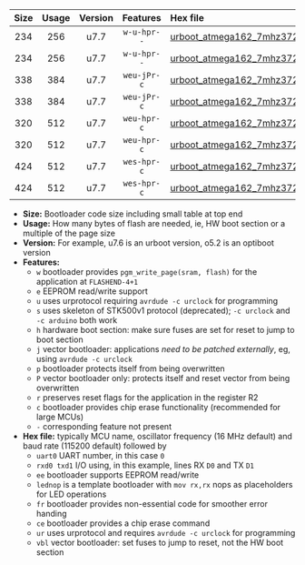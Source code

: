 |Size|Usage|Version|Features|Hex file|
|:-:|:-:|:-:|:-:|:--|
|234|256|u7.7|`w-u-hpr--`|[urboot_atmega162_7mhz3728_230400bps_uart0_rxd0_txd1_lednop_fr_ur.hex](https://raw.githubusercontent.com/stefanrueger/urboot.hex/main/mcus/atmega162/fcpu_7mhz3728/230400_bps/urboot_atmega162_7mhz3728_230400bps_uart0_rxd0_txd1_lednop_fr_ur.hex)|
|234|256|u7.7|`w-u-hpr--`|[urboot_atmega162_7mhz3728_230400bps_uart1_rxb2_txb3_lednop_fr_ur.hex](https://raw.githubusercontent.com/stefanrueger/urboot.hex/main/mcus/atmega162/fcpu_7mhz3728/230400_bps/urboot_atmega162_7mhz3728_230400bps_uart1_rxb2_txb3_lednop_fr_ur.hex)|
|338|384|u7.7|`weu-jPr-c`|[urboot_atmega162_7mhz3728_230400bps_uart0_rxd0_txd1_ee_lednop_fr_ce_ur_vbl.hex](https://raw.githubusercontent.com/stefanrueger/urboot.hex/main/mcus/atmega162/fcpu_7mhz3728/230400_bps/urboot_atmega162_7mhz3728_230400bps_uart0_rxd0_txd1_ee_lednop_fr_ce_ur_vbl.hex)|
|338|384|u7.7|`weu-jPr-c`|[urboot_atmega162_7mhz3728_230400bps_uart1_rxb2_txb3_ee_lednop_fr_ce_ur_vbl.hex](https://raw.githubusercontent.com/stefanrueger/urboot.hex/main/mcus/atmega162/fcpu_7mhz3728/230400_bps/urboot_atmega162_7mhz3728_230400bps_uart1_rxb2_txb3_ee_lednop_fr_ce_ur_vbl.hex)|
|320|512|u7.7|`weu-hpr-c`|[urboot_atmega162_7mhz3728_230400bps_uart0_rxd0_txd1_ee_lednop_fr_ce_ur.hex](https://raw.githubusercontent.com/stefanrueger/urboot.hex/main/mcus/atmega162/fcpu_7mhz3728/230400_bps/urboot_atmega162_7mhz3728_230400bps_uart0_rxd0_txd1_ee_lednop_fr_ce_ur.hex)|
|320|512|u7.7|`weu-hpr-c`|[urboot_atmega162_7mhz3728_230400bps_uart1_rxb2_txb3_ee_lednop_fr_ce_ur.hex](https://raw.githubusercontent.com/stefanrueger/urboot.hex/main/mcus/atmega162/fcpu_7mhz3728/230400_bps/urboot_atmega162_7mhz3728_230400bps_uart1_rxb2_txb3_ee_lednop_fr_ce_ur.hex)|
|424|512|u7.7|`wes-hpr-c`|[urboot_atmega162_7mhz3728_230400bps_uart0_rxd0_txd1_ee_lednop_fr_ce.hex](https://raw.githubusercontent.com/stefanrueger/urboot.hex/main/mcus/atmega162/fcpu_7mhz3728/230400_bps/urboot_atmega162_7mhz3728_230400bps_uart0_rxd0_txd1_ee_lednop_fr_ce.hex)|
|424|512|u7.7|`wes-hpr-c`|[urboot_atmega162_7mhz3728_230400bps_uart1_rxb2_txb3_ee_lednop_fr_ce.hex](https://raw.githubusercontent.com/stefanrueger/urboot.hex/main/mcus/atmega162/fcpu_7mhz3728/230400_bps/urboot_atmega162_7mhz3728_230400bps_uart1_rxb2_txb3_ee_lednop_fr_ce.hex)|

- **Size:** Bootloader code size including small table at top end
- **Usage:** How many bytes of flash are needed, ie, HW boot section or a multiple of the page size
- **Version:** For example, u7.6 is an urboot version, o5.2 is an optiboot version
- **Features:**
  + `w` bootloader provides `pgm_write_page(sram, flash)` for the application at `FLASHEND-4+1`
  + `e` EEPROM read/write support
  + `u` uses urprotocol requiring `avrdude -c urclock` for programming
  + `s` uses skeleton of STK500v1 protocol (deprecated); `-c urclock` and `-c arduino` both work
  + `h` hardware boot section: make sure fuses are set for reset to jump to boot section
  + `j` vector bootloader: applications *need to be patched externally*, eg, using `avrdude -c urclock`
  + `p` bootloader protects itself from being overwritten
  + `P` vector bootloader only: protects itself and reset vector from being overwritten
  + `r` preserves reset flags for the application in the register R2
  + `c` bootloader provides chip erase functionality (recommended for large MCUs)
  + `-` corresponding feature not present
- **Hex file:** typically MCU name, oscillator frequency (16 MHz default) and baud rate (115200 default) followed by
  + `uart0` UART number, in this case `0`
  + `rxd0 txd1` I/O using, in this example, lines RX `D0` and TX `D1`
  + `ee` bootloader supports EEPROM read/write
  + `lednop` is a template bootloader with `mov rx,rx` nops as placeholders for LED operations
  + `fr` bootloader provides non-essential code for smoother error handing
  + `ce` bootloader provides a chip erase command
  + `ur` uses urprotocol and requires `avrdude -c urclock` for programming
  + `vbl` vector bootloader: set fuses to jump to reset, not the HW boot section
